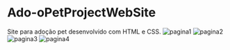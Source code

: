 # Ado-oPetProjectWebSite
Site para adoção pet desenvolvido com HTML e CSS. 
![pagina1](https://user-images.githubusercontent.com/124001731/229326664-81544531-c8e7-4fee-80f6-681d666b00b0.png)
![pagina2](https://user-images.githubusercontent.com/124001731/229326666-1ae35339-0ca4-4cb9-8d7f-47818e8cb530.png)
![pagina3](https://user-images.githubusercontent.com/124001731/229326667-d1431bee-4c26-4a45-96ae-f20b1988d314.png)
![pagina4](https://user-images.githubusercontent.com/124001731/229326672-65b14ce7-3a39-484b-a3f4-1d9df18b5cb0.png)
